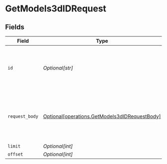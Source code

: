 # GetModels3dIDRequest


## Fields

| Field                                                                                                    | Type                                                                                                     | Required                                                                                                 | Description                                                                                              |
| -------------------------------------------------------------------------------------------------------- | -------------------------------------------------------------------------------------------------------- | -------------------------------------------------------------------------------------------------------- | -------------------------------------------------------------------------------------------------------- |
| `id`                                                                                                     | *Optional[str]*                                                                                          | :heavy_check_mark:                                                                                       | _"id" is required (enter it either in parameters or request body)_                                       |
| `request_body`                                                                                           | [Optional[operations.GetModels3dIDRequestBody]](undefined/models/operations/getmodels3didrequestbody.md) | :heavy_minus_sign:                                                                                       | Query parameters can also be provided in the request body as a JSON object                               |
| `limit`                                                                                                  | *Optional[int]*                                                                                          | :heavy_minus_sign:                                                                                       | N/A                                                                                                      |
| `offset`                                                                                                 | *Optional[int]*                                                                                          | :heavy_minus_sign:                                                                                       | N/A                                                                                                      |